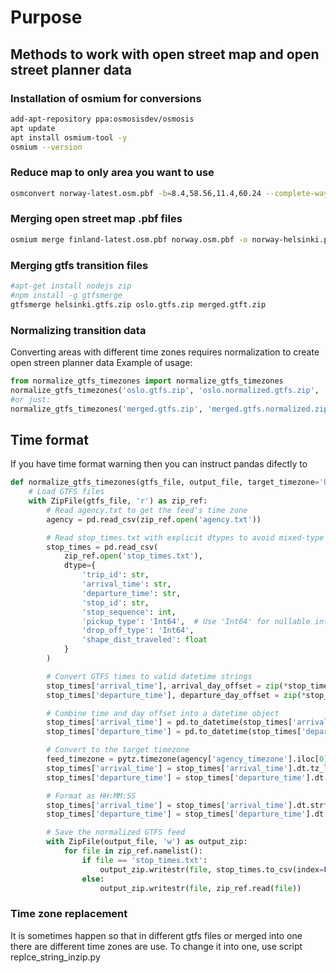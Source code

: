 # Purpose
## Methods to work with open street map and open street planner data

### Installation of osmium for conversions
```sh
add-apt-repository ppa:osmosisdev/osmosis
apt update
apt install osmium-tool -y
osmium --version
```

### Reduce map to only area you want to use
```sh
osmconvert norway-latest.osm.pbf -b=8.4,58.56,11.4,60.24 --complete-ways -o=oslo.osm.pbf

```

### Merging open street map .pbf files 
```sh
osmium merge finland-latest.osm.pbf norway.osm.pbf -o norway-helsinki.pbf
```

### Merging gtfs transition files 
```sh
#apt-get install nodejs zip
#npm install -g gtfsmerge
gtfsmerge helsinki.gtfs.zip oslo.gtfs.zip merged.gtft.zip
```

### Normalizing transition data
Converting areas with different time zones requires normalization to create open streen planner data
Example of usage:
```python
from normalize_gtfs_timezones import normalize_gtfs_timezones
normalize_gtfs_timezones('oslo.gtfs.zip', 'oslo.normalized.gtfs.zip', 'Europe/Oslo')
#or just:
normalize_gtfs_timezones('merged.gtfs.zip', 'merged.gtfs.normalized.zip')
```

## Time format
If you have time format warning then you can instruct pandas difectly to 
```python
def normalize_gtfs_timezones(gtfs_file, output_file, target_timezone='UTC'):
    # Load GTFS files
    with ZipFile(gtfs_file, 'r') as zip_ref:
        # Read agency.txt to get the feed's time zone
        agency = pd.read_csv(zip_ref.open('agency.txt'))

        # Read stop_times.txt with explicit dtypes to avoid mixed-type warnings
        stop_times = pd.read_csv(
            zip_ref.open('stop_times.txt'),
            dtype={
                'trip_id': str,
                'arrival_time': str,
                'departure_time': str,
                'stop_id': str,
                'stop_sequence': int,
                'pickup_type': 'Int64',  # Use 'Int64' for nullable integer type
                'drop_off_type': 'Int64',
                'shape_dist_traveled': float
            }
        )

        # Convert GTFS times to valid datetime strings
        stop_times['arrival_time'], arrival_day_offset = zip(*stop_times['arrival_time'].apply(convert_gtfs_time))
        stop_times['departure_time'], departure_day_offset = zip(*stop_times['departure_time'].apply(convert_gtfs_time))

        # Combine time and day offset into a datetime object
        stop_times['arrival_time'] = pd.to_datetime(stop_times['arrival_time'], format='%H:%M:%S') + pd.to_timedelta(arrival_day_offset, unit='d')
        stop_times['departure_time'] = pd.to_datetime(stop_times['departure_time'], format='%H:%M:%S') + pd.to_timedelta(departure_day_offset, unit='d')

        # Convert to the target timezone
        feed_timezone = pytz.timezone(agency['agency_timezone'].iloc[0])
        stop_times['arrival_time'] = stop_times['arrival_time'].dt.tz_localize(feed_timezone).dt.tz_convert(target_timezone)
        stop_times['departure_time'] = stop_times['departure_time'].dt.tz_localize(feed_timezone).dt.tz_convert(target_timezone)

        # Format as HH:MM:SS
        stop_times['arrival_time'] = stop_times['arrival_time'].dt.strftime('%H:%M:%S')
        stop_times['departure_time'] = stop_times['departure_time'].dt.strftime('%H:%M:%S')

        # Save the normalized GTFS feed
        with ZipFile(output_file, 'w') as output_zip:
            for file in zip_ref.namelist():
                if file == 'stop_times.txt':
                    output_zip.writestr(file, stop_times.to_csv(index=False))
                else:
                    output_zip.writestr(file, zip_ref.read(file))
```

### Time zone replacement
It is sometimes happen so that in different gtfs files or merged into one there are different time zones are use. To change it into one, use script replce_string_inzip.py
